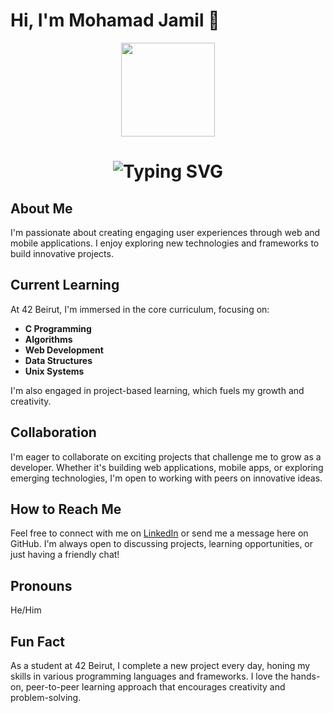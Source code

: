 # Hi, I'm Mohamad Jamil 👋

<div id="header" align="center">
  <img src="https://i.giphy.com/media/v1.Y2lkPTc5MGI3NjExN3hoNXJsc3E2bDl5a3kwOTBwbXlpMXdncTE4bWFvYjFwYjJ1Mmp5byZlcD12MV9pbnRlcm5hbF9naWZfYnlfaWQmY3Q9Zw/bGgsc5mWoryfgKBx1u/giphy.gif" width="150"/>
</div>

<div align="center">
    <h1>
        <img src="https://readme-typing-svg.herokuapp.com?font=Jetbrains+mono&size=40&duration=3000&color=7fcefe&center=true&vCenter=true&width=435&lines=Hey..+I'm+mohamad;This+is..;..my+Github..;" alt="Typing SVG"/>
    </h1>
</div>

## About Me
I'm passionate about creating engaging user experiences through web and mobile applications. I enjoy exploring new technologies and frameworks to build innovative projects.

## Current Learning
At 42 Beirut, I'm immersed in the core curriculum, focusing on:
- **C Programming**
- **Algorithms**
- **Web Development**
- **Data Structures**
- **Unix Systems**

I'm also engaged in project-based learning, which fuels my growth and creativity.

## Collaboration
I'm eager to collaborate on exciting projects that challenge me to grow as a developer. Whether it's building web applications, mobile apps, or exploring emerging technologies, I'm open to working with peers on innovative ideas.

## How to Reach Me
Feel free to connect with me on [LinkedIn](https://www.linkedin.com/in/MohamadJamil) or send me a message here on GitHub. I'm always open to discussing projects, learning opportunities, or just having a friendly chat!

## Pronouns
He/Him

## Fun Fact
As a student at 42 Beirut, I complete a new project every day, honing my skills in various programming languages and frameworks. I love the hands-on, peer-to-peer learning approach that encourages creativity and problem-solving.
